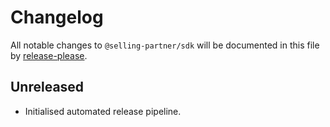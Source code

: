 # Changelog

All notable changes to `@selling-partner/sdk` will be documented in this file by [release-please](https://github.com/google-github-actions/release-please).

## Unreleased

- Initialised automated release pipeline.
